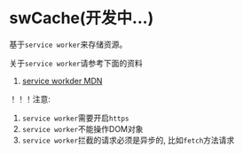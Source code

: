 # swCache(开发中...)

基于`service worker`来存储资源。

关于`service worker`请参考下面的资料

1. [service workder MDN](https://developer.mozilla.org/zh-CN/docs/Web/API/Service_Worker_API/Using_Service_Workers#Browser_support)


  ！！！注意:
  1. `service worker`需要开启`https`
  2. `service worker`不能操作DOM对象
  3. `service worker`拦截的请求必须是异步的, 比如`fetch`方法请求


